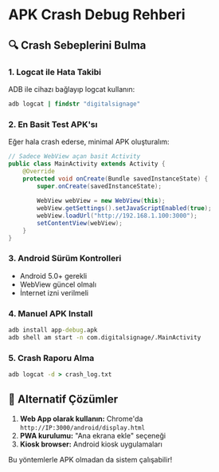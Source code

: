 # APK Crash Debug Rehberi

## 🔍 Crash Sebeplerini Bulma

### 1. Logcat ile Hata Takibi

ADB ile cihazı bağlayıp logcat kullanın:

```cmd
adb logcat | findstr "digitalsignage"
```

### 2. En Basit Test APK'sı

Eğer hala crash ederse, minimal APK oluşturalım:

```java
// Sadece WebView açan basit Activity
public class MainActivity extends Activity {
    @Override
    protected void onCreate(Bundle savedInstanceState) {
        super.onCreate(savedInstanceState);
        
        WebView webView = new WebView(this);
        webView.getSettings().setJavaScriptEnabled(true);
        webView.loadUrl("http://192.168.1.100:3000");
        setContentView(webView);
    }
}
```

### 3. Android Sürüm Kontrolleri

- Android 5.0+ gerekli
- WebView güncel olmalı
- İnternet izni verilmeli

### 4. Manuel APK Install

```cmd
adb install app-debug.apk
adb shell am start -n com.digitalsignage/.MainActivity
```

### 5. Crash Raporu Alma

```cmd
adb logcat -d > crash_log.txt
```

## 🎯 Alternatif Çözümler

1. **Web App olarak kullanın:** Chrome'da `http://IP:3000/android/display.html`
2. **PWA kurulumu:** "Ana ekrana ekle" seçeneği
3. **Kiosk browser:** Android kiosk uygulamaları

Bu yöntemlerle APK olmadan da sistem çalışabilir!
